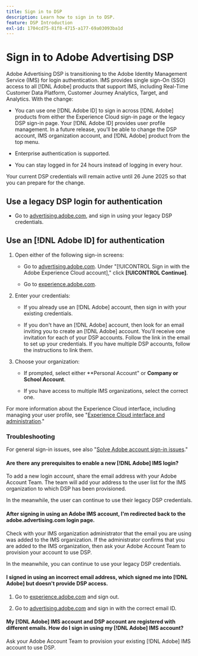 ```yaml
---
title: Sign in to DSP
description: Learn how to sign in to DSP.
feature: DSP Introduction
exl-id: 1704cd75-81f8-4715-a177-69a03093ba1d
---
```

# Sign in to Adobe Advertising DSP

Adobe Advertising DSP is transitioning to the Adobe Identity Management Service (IMS) for login authentication. IMS provides single sign-On (SSO) access to all [!DNL Adobe] products that support IMS, including Real-Time Customer Data Platform, Customer Journey Analytics, Target, and Analytics. With the change: 

* You can use one [!DNL Adobe ID] to sign in across [!DNL Adobe] products from either the Experience Cloud sign-in page or the legacy DSP sign-in page. Your [!DNL Adobe ID] provides user profile management. In a future release, you’ll be able to change the DSP account, IMS organization account, and [!DNL Adobe] product from the top menu.

* Enterprise authentication is supported.

* You can stay logged in for 24 hours instead of logging in every hour.

Your current DSP credentials will remain active until 26 June 2025 so that you can prepare for the change.

## Use a legacy DSP login for authentication

* Go to [advertising.adobe.com](https://advertising.adobe.com), and sign in using your legacy DSP credentials.

## Use an [!DNL Adobe ID] for authentication

1. Open either of the following sign-in screens:

   * Go to [advertising.adobe.com](https://advertising.adobe.com). Under "[!UICONTROL Sign in with the Adobe Experience Cloud account]," click **[!UICONTROL Continue]**.
   
   * Go to [experience.adobe.com](https://experience.adobe.com).

1. Enter your credentials:

   * If you already use an [!DNL Adobe] account, then sign in with your existing credentials.

   * If you don't have an [!DNL Adobe] account, then look for an email inviting you to create an [!DNL Adobe] account. You'll receive one invitation for each of your DSP accounts. Follow the link in the email to set up your credentials. If you have multiple DSP accounts, follow the instructions to link them.

1. Choose your organization:

   * If prompted, select either **Personal Account" or **Company or School Account**.

   * If you have access to multiple IMS organizations, select the correct one.
   
For more information about the Experience Cloud interface, including managing your user profile, see "[Experience Cloud interface and administration](https://experienceleague.adobe.com/en/docs/core-services/interface/experience-cloud)."

### Troubleshooting

For general sign-in issues, see also "[Solve Adobe account sign-in issues](https://helpx.adobe.com/manage-account/kb/account-password-sign-help.linkfree.html)."

#### Are there any prerequisites to enable a new [!DNL Adobe] IMS login? 

To add a new login account, share the email address with your Adobe Account Team. The team will add your address to the user list for the IMS organization to which DSP has been provisioned. 

In the meanwhile, the user can continue to use their legacy DSP credentials.

#### After signing in using an Adobe IMS account, I'm redirected back to the adobe.advertising.com login page.  

Check with your IMS organization administrator that the email you are using was added to the IMS organization. If the administrator confirms that you are added to the IMS organization, then ask your Adobe Account Team to provision your account to use DSP.  

In the meanwhile, you can continue to use your legacy DSP credentials.

#### I signed in using an incorrect email address, which signed me into [!DNL Adobe] but doesn't provide DSP access.  

1. Go to [experience.adobe.com](https://experience.adobe.com) and sign out.  

1. Go to [advertising.adobe.com](https://advertising.adobe.com) and sign in with the correct email ID.  

#### My [!DNL Adobe] IMS account and DSP account are registered with different emails. How do I sign in using my [!DNL Adobe] IMS account? 

Ask your Adobe Account Team to provision your existing [!DNL Adobe] IMS account to use DSP.
